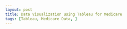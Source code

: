```yaml
---
layout: post
title: Data Visualization using Tableau for Medicare 
tags: [Tableau, Medicare Data, ]
---
```


